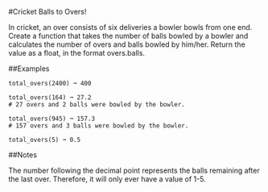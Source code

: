 #Cricket Balls to Overs!

In cricket, an over consists of six deliveries a bowler bowls from one end. Create a function that takes the number of balls bowled by a bowler and calculates the number of overs and balls bowled by him/her. Return the value as a float, in the format overs.balls.

##Examples

    total_overs(2400) ➞ 400
    
    total_overs(164) ➞ 27.2
    # 27 overs and 2 balls were bowled by the bowler.
    
    total_overs(945) ➞ 157.3
    # 157 overs and 3 balls were bowled by the bowler.
    
    total_overs(5) ➞ 0.5

##Notes

The number following the decimal point represents the balls remaining after the last over. Therefore, it will only ever have a value of 1-5.